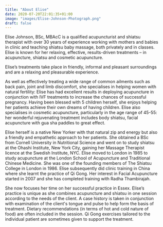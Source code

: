 ```yaml
---
title: "About Elise"
date: 2020-07-20T22:01:35+01:00
image: "images/Elise-Johnson-Photograph.png"
draft: false
---
```

Elise Johnson, BSc, MBAcC is a qualified acupuncturist and shiatsu therapist with over 30 years of experience working with mothers and babies in clinic and teaching shiatsu baby massage, both privately and in classes. Elise is known for her relaxing, effective, results-driven treatments – in acupuncture, shiatsu and cosmetic acupuncture.

Elise’s treatments take place in friendly, informal and pleasant surroundings and are a relaxing and pleasurable experience.

As well as effectively treating a wide range of common ailments such as back pain, joint and limb discomfort, she specialises in helping women with natural fertility: Elise has had excellent results in deploying acupuncture in conjunction with IVF treatments to increase the chances of successful pregnancy. Having been blessed with 5 children herself, she enjoys helping her patients achieve their own dreams of having children. Elise also specialises in cosmetic acupuncture, particularly in the age range of 45-55: her wonderful rejuvenating treatment includes body shiatsu, facial acupuncture with gua sha paddles to great effect.

Elise herself is a native New Yorker with that natural zip and energy but also a friendly and empathetic approach to her patients. She obtained a BSc from Cornell University in Nutritional Science and went on to study shiatsu at the Ohashi Institute, New York City, gaining her Massage Therapist licence at the Swedish Institute, NYC. Elise moved to London in 1985 to study acupuncture at the London School of Acupuncture and Traditional Chinese Medicine. She was one of the founding members of The Shiatsu College in London in 1986. Elise subsequently did clinic training in China where she learnt the practice of Qi Gong. Her interest in Facial Acupuncture started in 2007 and she has completed training with Radha Thambirajah.

She now focuses her time on her successful practice in Essex. Elise’s practice is unique as she combines acupuncture and shiatsu in one session according to the needs of the client. A case history is taken in conjunction with examination of the client's tongue and pulse to help form the basis of treatment. Dietary recommendations (in terms of hot and cold nature of food)  are often included in the session.  Qi Gong exercises tailored to the individual patient are sometimes given to support the treatment.
